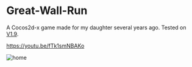 # Great-Wall-Run
A Cocos2d-x game made for my daughter several years ago. Tested on [V1.9](https://www.cocos.com/creator).

https://youtu.be/fTk1smNBAKo

![home](https://user-images.githubusercontent.com/71636191/116863368-cbaa1700-ac38-11eb-8929-3ecafadfdbf0.png)
